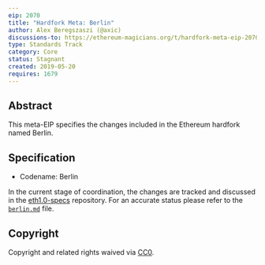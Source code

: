 ```yaml
---
eip: 2070
title: "Hardfork Meta: Berlin"
author: Alex Beregszaszi (@axic)
discussions-to: https://ethereum-magicians.org/t/hardfork-meta-eip-2070-berlin-discussion/3561
type: Standards Track
category: Core
status: Stagnant
created: 2019-05-20
requires: 1679
---
```


## Abstract

This meta-EIP specifies the changes included in the Ethereum hardfork named Berlin.

## Specification

- Codename: Berlin

In the current stage of coordination, the changes are tracked and discussed in the [eth1.0-specs](https://github.com/ethereum/eth1.0-specs) repository.
For an accurate status please refer to the [`berlin.md`](https://github.com/ethereum/eth1.0-specs/blob/master/network-upgrades/mainnet-upgrades/berlin.md) file.

## Copyright

Copyright and related rights waived via [CC0](/LICENSE.md).
